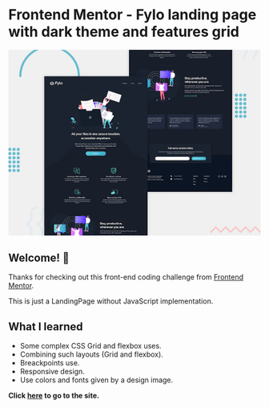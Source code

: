 # Frontend Mentor - Fylo landing page with dark theme and features grid

![Design preview for the Fylo landing page with dark theme and features grid challenge](./design/desktop-preview.jpg)

## Welcome! 👋

Thanks for checking out this front-end coding challenge from [Frontend Mentor](https://www.frontendmentor.io).

This is just a LandingPage without JavaScript implementation.

## What I learned

- Some complex CSS  Grid and flexbox uses.
- Combining such layouts (Grid and flexbox).
- Breackpoints use.
- Responsive design.
- Use colors and fonts given by a design image.


**Click [here](https://fylo-landing-page.web.app/) to go to the site.**
